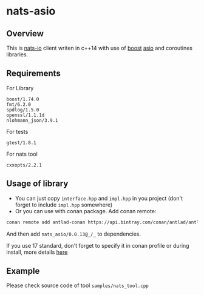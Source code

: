 # nats-asio

## Overview
This is [nats-io](https://nats.io/) client writen in c++14 with use of [boost](https://www.boost.org/) [asio](https://www.boost.org/doc/libs/release/libs/asio/) and coroutines libraries.

## Requirements
For Library
```
boost/1.74.0
fmt/6.2.0
spdlog/1.5.0
openssl/1.1.1d
nlohmann_json/3.9.1
```

For tests 
```
gtest/1.8.1
```
For nats tool 
```
cxxopts/2.2.1
```

## Usage of library
 - You can just copy `interface.hpp` and `impl.hpp` in you project (don't forget to include `impl.hpp` somewhere)
 - Or you can use with conan package. Add conan remote:
```bash
conan remote add antlad-conan https://api.bintray.com/conan/antlad/antlad-conan
```

And then add `nats_asio/0.0.13@_/_` to dependencies. 


If you use 17 standard, don't forget to specify it in conan profile or during install, more details [here]( https://docs.conan.io/en/1.7/howtos/manage_cpp_standard.html)

## Example
Please check source code of tool `samples/nats_tool.cpp`
